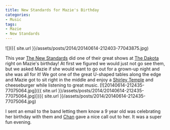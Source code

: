 ```yaml
---
title: New Standards for Mazie's Birthday
categories:
- Music
tags:
- Mazie
- New Standards
---
```


![]({{ site.url }}/assets/posts/2014/20140614-212403-77043875.jpg)
  



This year [The New Standards](http://www.thenewstandards.com) did one of their great shows at [The Dakota](http://www.dakotacooks.com) right on Mazie's birthday! At first we figured we would just not go see them, but we asked Mazie if she would want to go out for a grown-up night and she was all for it! We got one of the great U-shaped tables along the edge and Mazie got to sit right in the middle and enjoy a [Shirley Temple](https://en.wikipedia.org/wiki/Shirley_Temple_(cocktail)) and cheeseburger while listening to great music.
[![20140614-212435-77075064.jpg]({{ site.url }}/assets/posts/2014/20140614-212435-77075064.jpg)]({{ site.url }}/assets/posts/2014/20140614-212435-77075064.jpg)

I sent an email to the band letting them know a 9 year old was celebrating her birthday with them and [Chan](http://www.chanpoling.com/) gave a nice call out to her. It was a super fun evening.
